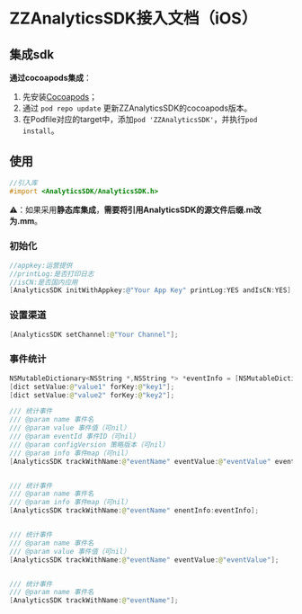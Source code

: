 # ZZAnalyticsSDK接入文档（iOS）

## 集成sdk



**通过cocoapods集成**：

1. 先安装[Cocoapods](https://guides.cocoapods.org/using/getting-started.html)；
2. 通过 `pod repo update` 更新ZZAnalyticsSDK的cocoapods版本。
3. 在Podfile对应的target中，添加`pod 'ZZAnalyticsSDK'`，并执行`pod install`。



## 使用

```objective-c
//引入库
#import <AnalyticsSDK/AnalyticsSDK.h>
```

⚠️：如果采用**静态库集成**，**需要将引用AnalyticsSDK的源文件后缀.m改为.mm**。

### 初始化

```objective-c
//appkey:运营提供
//printLog:是否打印日志
//isCN:是否国内应用
[AnalyticsSDK initWithAppkey:@"Your App Key" printLog:YES andIsCN:YES];
```

### 设置渠道

```swift
[AnalyticsSDK setChannel:@"Your Channel"];
```

### 事件统计

```swift
NSMutableDictionary<NSString *,NSString *> *eventInfo = [NSMutableDictionary dictionary];
[dict setValue:@"value1" forKey:@"key1"];
[dict setValue:@"value2" forKey:@"key2"];

/// 统计事件
/// @param name 事件名
/// @param value 事件值（可nil）
/// @param eventId 事件ID（可nil）
/// @param configVersion 策略版本（可nil）
/// @param info 事件map（可nil）
[AnalyticsSDK trackWithName:@"eventName" eventValue:@"eventValue" eventId:@"eventId" eventConfigVersion:@"configVersion" enentInfo:eventInfo];


/// 统计事件
/// @param name 事件名
/// @param info 事件map（可nil）
[AnalyticsSDK trackWithName:@"eventName" enentInfo:eventInfo];


/// 统计事件
/// @param name 事件名
/// @param value 事件值（可nil）
[AnalyticsSDK trackWithName:@"eventName" eventValue:@"eventValue"];


/// 统计事件
/// @param name 事件名
[AnalyticsSDK trackWithName:@"eventName"];
```

